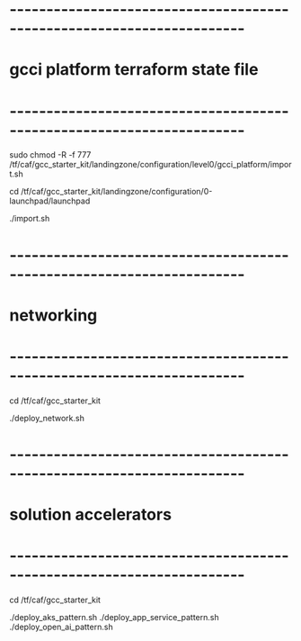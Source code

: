 # ----------------------------------------------------------------------
# gcci platform terraform state file
# ----------------------------------------------------------------------
sudo chmod -R -f 777 /tf/caf/gcc_starter_kit/landingzone/configuration/level0/gcci_platform/import.sh

cd /tf/caf/gcc_starter_kit/landingzone/configuration/0-launchpad/launchpad

./import.sh

# ----------------------------------------------------------------------
# networking
# ----------------------------------------------------------------------

cd /tf/caf/gcc_starter_kit

./deploy_network.sh

# ----------------------------------------------------------------------
# solution accelerators
# ----------------------------------------------------------------------

cd /tf/caf/gcc_starter_kit

./deploy_aks_pattern.sh
./deploy_app_service_pattern.sh
./deploy_open_ai_pattern.sh

